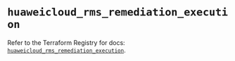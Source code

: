 # `huaweicloud_rms_remediation_execution`

Refer to the Terraform Registry for docs: [`huaweicloud_rms_remediation_execution`](https://registry.terraform.io/providers/huaweicloud/huaweicloud/1.71.1/docs/resources/rms_remediation_execution).
